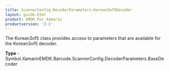 ```yaml
---
title: ScannerConfig.DecoderParameters.Korean3of5Decoder
layout: guide.html
product: EMDK For Xamarin
productversion: '2.1'
---
```

The Korean3of5 class provides access to parameters that are available for the Korean3of5 decoder.

**Type** - Symbol.XamarinEMDK.Barcode.ScannerConfig.DecoderParameters.BaseDecoder
















